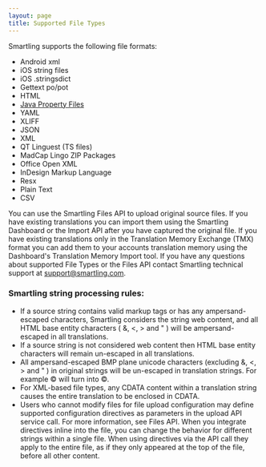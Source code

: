 ```yaml
---
layout: page
title: Supported File Types
---
```


Smartling supports the following file formats:

<ul class="textList supportedFileTypes">
  <li>Android xml</li>
  <li>iOS string files</li>
  <li>iOS .stringsdict</li>
  <li>Gettext po/pot</li>
  <li>HTML</li>
  <li><a href="http://smartlingtestdocs.github.io/java-properties-files/">Java Property Files</a></li>
  <li>YAML</li>
  <li>XLIFF</li>
  <li>JSON</li>
  <li>XML</li>
  <li>QT Linguest (TS files)</li>
  <li>MadCap Lingo ZIP Packages</li>
  <li>Office Open XML</li>
  <li>InDesign Markup Language</li>
  <li>Resx</li>
  <li>Plain Text</li>
  <li>CSV</li>
</ul>


You can use the Smartling Files API to upload original source files.  If you have existing translations you can import them using the Smartling Dashboard or the Import API after you have captured the original file.  If you have existing translations only in the Translation Memory Exchange (TMX) format you can add them to your accounts translation memory using the Dashboard's Translation Memory Import tool.  If you have any questions about supported File Types or the Files API contact Smartling technical support at support@smartling.com.

### Smartling string processing rules:

* If a source string contains valid markup tags or has any ampersand-escaped characters, Smartling considers the string web content, and all HTML base entity characters ( &, <, > and " ) will be ampersand-escaped in all translations.  
* If a source string is not considered web content then HTML base entity characters will remain un-escaped in all translations.  
* All ampersand-escaped BMP plane unicode characters (excluding &, <, > and " ) in original strings will be un-escaped in translation strings. For example &copy; will turn into ©.  
* For XML-based file types, any CDATA content within a translation string causes the entire translation to be enclosed in CDATA.  
* Users who cannot modify files for file upload configuration may define supported configuration directives as parameters in the upload API service call. For more information, see Files API.  When you integrate directives inline into the file, you can change the behavior for different strings within a single file.  When using directives via the API call they apply to the entire file, as if they only appeared at the top of the file, before all other content.
